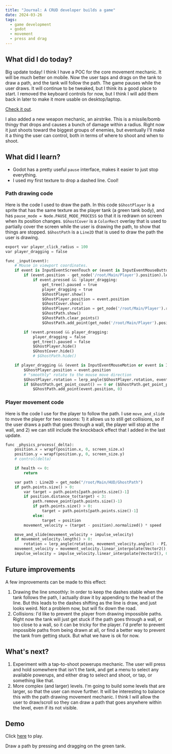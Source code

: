 ```yaml
---
title: "Journal: A CRUD developer builds a game"
date: 2024-03-26
tags:
  - game development
  - godot
  - movement
  - press and drag
---
```


## What did I do today?

Big update today! I think I have a POC for the core movement mechanic. It will be much better on mobile. Now the user taps and drags on the tank to draw a path, and the tank will follow the path. The game pauses while the user draws. It will continue to be tweaked, but I think its a good place to start. I removed the keyboard controls for now, but I think I will add them back in later to make it more usable on desktop/laptop.

[Check it out](/iron-fury/builds/2024-03-26).

I also added a new weapon mechanic, an airstrike. This is a missile/bomb thingy that drops and causes a bunch of damage within a radius. Right now it just shoots toward the biggest groups of enemies, but eventually I'll make it a thing the user can control, both in terms of where to shoot and when to shoot.

## What did I learn?

- Godot has a pretty useful `pause` interface, makes it easier to just stop everything.
- I used my first texture to drop a dashed line. Cool!

### Path drawing code

Here is the code I used to draw the path. In this code `$GhostPlayer` is a sprite that has the same texture as the player tank (a green tank body), and has `pause_mode = Node.PAUSE_MODE_PROCESS` so that it is redrawn on screen when its position changes. `$GhostCover` is a `ColorRect` overlay that is used to partially cover the screen while the user is drawing the path, to show that things are stopped. `$GhostPath` is a `Line2D` that is used to draw the path the user is drawing.

```python
export var player_click_radius = 100
var player_dragging = false

func _input(event):
	# Mouse in viewport coordinates.
	if event is InputEventScreenTouch or (event is InputEventMouseButton and event.button_index == BUTTON_LEFT):
		if (event.position - get_node('/root/Main/Player').position).length() < player_click_radius:
			if event.pressed && !player_dragging:
				get_tree().paused = true
				player_dragging = true
				$GhostPlayer.show()
				$GhostPlayer.position = event.position
				$GhostCover.show()
				$GhostPlayer.rotation = get_node('/root/Main/Player').rotation
				$GhostPath.show()
				$GhostPath.clear_points()
				$GhostPath.add_point(get_node('/root/Main/Player').position)

		if !event.pressed && player_dragging:
			player_dragging = false
			get_tree().paused = false
			$GhostPlayer.hide()
			$GhostCover.hide()
			# $GhostPath.hide()

	if player_dragging && (event is InputEventMouseMotion or event is InputEventScreenDrag):
		$GhostPlayer.position = event.position
		# "smoothly" rotate to the mouse move direction
		$GhostPlayer.rotation = lerp_angle($GhostPlayer.rotation, event.speed.angle(), 0.5)
		if $GhostPath.get_point_count() == 0 or ($GhostPath.get_point_position(0) - event.position).length() > 20:
			$GhostPath.add_point(event.position, 0)
```

### Player movement code

Here is the code I use for the player to follow the path. I use `move_and_slide` to move the player for two reasons: 1) it allows us to still get collisions, so if the user draws a path that goes through a wall, the player will stop at the wall, and 2) we can still include the knockback effect that I added in the last update.

```python
func _physics_process(_delta):
	position.x = wrapf(position.x, 0, screen_size.x)
	position.y = wrapf(position.y, 0, screen_size.y)
	# control(delta)

	if health <= 0:
		return

	var path : Line2D = get_node("/root/Main/HUD/GhostPath")
	if path.points.size() > 0:
		var target = path.points[path.points.size()-1]
		if position.distance_to(target) < 3:
			path.remove_point(path.points.size()-1)
			if path.points.size() > 0:
				target = path.points[path.points.size()-1]
			else:
				target = position
		movement_velocity = (target - position).normalized() * speed

	move_and_slide(movement_velocity + impulse_velocity)
	if movement_velocity.length() > 0:
		rotation = lerp_angle(rotation, movement_velocity.angle() - PI/2, 0.2)
	movement_velocity = movement_velocity.linear_interpolate(Vector2(), 0.3)
	impulse_velocity = impulse_velocity.linear_interpolate(Vector2(), 0.1)
```

## Future improvements

A few improvements can be made to this effect:

1. Drawing the line smoothly: In order to keep the dashes stable when the tank follows the path, I actually draw it by appending to the head of the line. But this leads to the dashes shifting as the line is draw, and just looks weird. Not a problem now, but will fix down the road.
2. Collisions: I'd like to prevent the player from drawing impossible paths. Right now the tank will just get stuck if the path goes through a wall, or too close to a wall, so it can be tricky for the player. I'd prefer to prevent impossible paths from being drawn at all, or find a better way to prevent the tank from getting stuck. But what we have is ok for now.

## What's next?

1. Experiment with a tap-to-shoot powerups mechanic. The user will press and hold somewhere that isn't the tank, and get a menu to select any available powerups, and either drag to select and shoot, or tap, or something like that.
2. More complex (and larger) levels. I'm going to build some levels that are larger, so that the user can move further. It will be interesting to balance this with the path drawing movement mechanic. I think I will allow the user to draw/scroll so they can draw a path that goes anywhere within the level, even if its not visible.

## Demo

Click [here](/iron-fury/builds/2024-03-26) to play.

Draw a path by pressing and dragging on the green tank.
